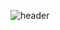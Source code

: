 ![header](https://capsule-render.vercel.app/api?type=${waving}&color=auto&height=${20}&section=header&text=Hello~Heesane!&fontSize=${50}&animation=${twinkling})


<!---
heesane/heesane is a ✨ special ✨ repository because its `README.md` (this file) appears on your GitHub profile.
You can click the Preview link to take a look at your changes.
--->
